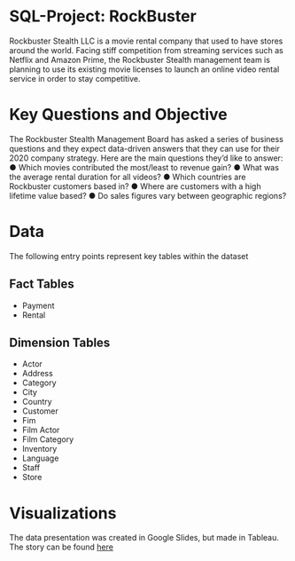 # SQL-Project: RockBuster
Rockbuster Stealth LLC is a movie rental company that used to have stores around the
world. Facing stiff competition from streaming services such as Netflix and Amazon Prime,
the Rockbuster Stealth management team is planning to use its existing movie licenses to
launch an online video rental service in order to stay competitive.
# Key Questions and Objective
The Rockbuster Stealth Management Board has asked a series of business questions and
they expect data-driven answers that they can use for their 2020 company strategy. Here are
the main questions they’d like to answer:
● Which movies contributed the most/least to revenue gain?
● What was the average rental duration for all videos?
● Which countries are Rockbuster customers based in?
● Where are customers with a high lifetime value based?
● Do sales figures vary between geographic regions?
# Data
The following entry points represent key tables within the dataset
## Fact Tables
- Payment
- Rental
## Dimension Tables
- Actor
- Address
- Category
- City
- Country
- Customer
- Fim
- Film Actor
- Film Category
- Inventory
- Language
- Staff
- Store
# Visualizations
The data presentation was created in Google Slides, but made in Tableau. The story can be found [here](https://coach-courses-us.s3.amazonaws.com/exercises/1054/56929/a2521dc926c9b7c9a6482e37c029e049/Case-study.pptx)
